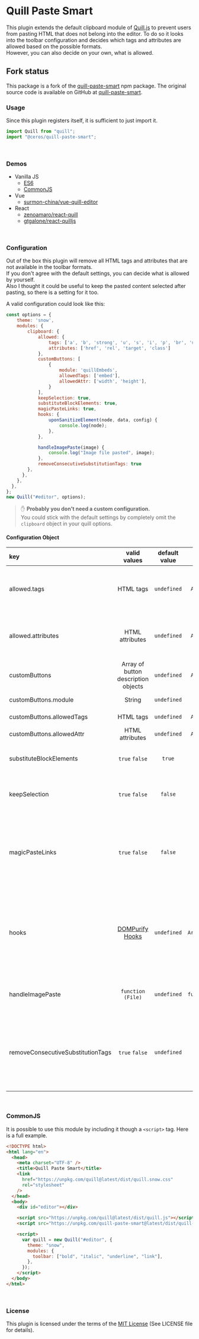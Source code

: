 # Quill Paste Smart

This plugin extends the default clipboard module of [Quill.js](https://github.com/quilljs/quill) to prevent users from pasting HTML that does not belong into the editor. To do so it looks into the toolbar configuration and decides which tags and attributes are allowed based on the possible formats.  
However, you can also decide on your own, what is allowed.

## Fork status

This package is a fork of the [quill-paste-smart](https://github.com/Artem-Schander/quill-paste-smart) npm package. The original source
code is available on GitHub at [quill-paste-smart](https://github.com/Artem-Schander/quill-paste-smart).

### Usage

Since this plugin registers itself, it is sufficient to just import it.

```javascript
import Quill from "quill";
import "@ceros/quill-paste-smart";
```

<br>

### Demos

- Vanilla JS
  - [ES6](https://il56g.csb.app/)
  - [CommonJS](https://8rw3l.csb.app/)
- Vue
  - [surmon-china/vue-quill-editor](https://bk79f.csb.app/)
- React
  - [zenoamaro/react-quill](https://3di00.csb.app/)
  - [gtgalone/react-quilljs](https://h3tut.csb.app/)

<br>

### Configuration

Out of the box this plugin will remove all HTML tags and attributes that are not available in the toolbar formats.  
If you don't agree with the default settings, you can decide what is allowed by yourself.  
Also I thought it could be useful to keep the pasted content selected after pasting, so there is a setting for it too.

A valid configuration could look like this:

```javascript
const options = {
    theme: 'snow',
    modules: {
        clipboard: {
            allowed: {
                tags: ['a', 'b', 'strong', 'u', 's', 'i', 'p', 'br', 'ul', 'ol', 'li', 'span'],
                attributes: ['href', 'rel', 'target', 'class']
            },
            customButtons: [
                {
                    module: 'quillEmbeds',
                    allowedTags: ['embed'],
                    allowedAttr: ['width', 'height'],
                }
            ],
            keepSelection: true,
            substituteBlockElements: true,
            magicPasteLinks: true,
            hooks: {
                uponSanitizeElement(node, data, config) {
                    console.log(node);
                },
            },

            handleImagePaste(image) {
                console.log("Image file pasted", image);
            },
            removeConsecutiveSubstitutionTags: true
        },
      },
    },
  },
};
new Quill("#editor", options);
```

> :raised_hand: **Probably you don't need a custom configuration.**  
> You could stick with the default settings by completely omit the `clipboard` object in your quill options.

#### Configuration Object

| key                     |                         valid values                         | default value |       type        | description                                                                                                                                                                                                                                                                                                                                                  |
| :---------------------- | :----------------------------------------------------------: | :-----------: | :---------------: | :----------------------------------------------------------------------------------------------------------------------------------------------------------------------------------------------------------------------------------------------------------------------------------------------------------------------------------------------------------- |
| allowed.tags              |                          HTML tags                           |  `undefined`  |  `Array<string>`  | Here you can define any HTML tag that should be allowed to be pasted. If this setting is not specified, allowed tags are determined by possible formats in the toolbar                                                                                                                                                                                       |
| allowed.attributes        |                       HTML attributes                        |  `undefined`  |  `Array<string>`  | Here you can define any HTML attributes that should be allowed to be pasted. If this setting is not specified, allowed attributes are determined by possible formats in the toolbar                                                                                                                                                                          |
| customButtons             |                       Array of button description objects    |  `undefined`  |  `Array<object>`  | Here you can add custom toolbar buttons with the associated tags and attributes that are allowed in relation to those buttons. |
| customButtons.module      |                       String                                 |  `undefined`  |     `string`      | The module name used in the toolbar button definition |
| customButtons.allowedTags |                       HTML tags                              |  `undefined`  |  `Array<string>`  | The tags allowed when this custom button is present. |
| customButtons.allowedAttr |                       HTML attributes                        |  `undefined`  |  `Array<string>`  | The attributes allowed when this custom button is present. |
| substituteBlockElements   |                        `true` `false`                        |    `true`     |     `Boolean`     | If this setting is set to `true` all forbidden block type tags will be substituted by one of the allowed tags `p`/`div`/`section`                                                                                                                                                                                                                            |
| keepSelection             |                        `true` `false`                        |    `false`    |     `Boolean`     | If this setting is set to `true` the pasted content will be selected after pasting it. Otherwise the cursor will be placed right after the pasted content                                                                                                                                                                                                    |
| magicPasteLinks           |                        `true` `false`                        |    `false`    |     `Boolean`     | If this setting is set to `true` pasted URLs over selected text will be converted to an `a` tag. Example: If you select the word `foo` and paste the URL `https://foo.bar/` the result will be `<a href="https://foo.bar/">foo</a>`. Note: This only works if there is nothing pasted except a valid URL.                                                    |
| hooks                     | [DOMPurify Hooks](https://github.com/cure53/DOMPurify#hooks) |  `undefined`  | `Array<function>` | Here you can define any of the DOMPurify hooks. This can be handy if you need to cusomtize the HTML sanitizer. For more information see the [hook demos](https://github.com/cure53/DOMPurify/tree/main/demos) from DOMPurify.<br>**BE AWARE**<br>Here you can mess up things. E.g. You could create an infinite loop by adding not allowed tags to the node. |
| handleImagePaste          |                      `function (File)`                       |  `undefined`  | `function (File)` | Here you can define custom behavior for handling images being pasted, you can use this to upload the image to a CDN rather than embedding                                                                                                                                                                                                                    |                                                                                                                                                                                                                  |
| removeConsecutiveSubstitutionTags |                        `true` `false`                        |    `undefined`    |     `Boolean`     | If this setting is set to `true` the pasted content will have consecutive occurances of the chosen substitution element removed after pasting it. Otherwise the the pasted conntent will not be affected. Note this setting is in effect only when substituteBlockElements is not false. |
<br>

### CommonJS

It is possible to use this module by including it though a `<script>` tag. Here is a full example.

```html
<!DOCTYPE html>
<html lang="en">
  <head>
    <meta charset="UTF-8" />
    <title>Quill Paste Smart</title>
    <link
      href="https://unpkg.com/quill@latest/dist/quill.snow.css"
      rel="stylesheet"
    />
  </head>
  <body>
    <div id="editor"></div>

    <script src="https://unpkg.com/quill@latest/dist/quill.js"></script>
    <script src="https://unpkg.com/quill-paste-smart@latest/dist/quill-paste-smart.js"></script>

    <script>
      var quill = new Quill("#editor", {
        theme: "snow",
        modules: {
          toolbar: ["bold", "italic", "underline", "link"],
        },
      });
    </script>
  </body>
</html>
```

<br>

### License

This plugin is licensed under the terms of the [MIT License](https://github.com/Artem-Schander/quill-paste-smart/blob/master/LICENSE)
(See LICENSE file for details).
